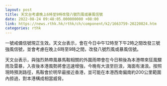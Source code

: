 ```yaml
---
layout: post
title: 天文台考慮晚上6時至9時改發八號烈風或暴風信號
date: 2022-08-24 09:48:05.000000000 +08:00
link: https://news.rthk.hk/rthk/ch/component/k2/1663759-20220824.htm
categories: rthk
---
```


一號戒備信號現正生效。天文台表示，會在今日中午12時至下午2時之間改發三號強風信號，並會考慮在晚上6時至9時之間，改發八號烈風或暴風信號。

天文台表示，與強烈熱帶風暴馬鞍相關的外圍雨帶會在今日稍後為本港帶來狂風驟雨及雷暴，入夜後本港風勢將會迅速增強，今晚有大浪至巨浪，海面有湧浪。按照現時預測路徑，馬鞍會於明早最接近香港，並可能在本港西南偏南約200公里範圍內掠過，對本港構成相當威脅。

